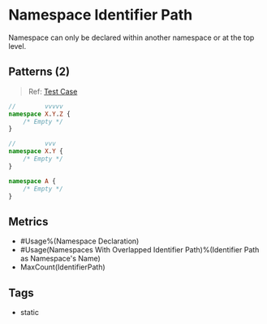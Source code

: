 # Namespace Identifier Path

Namespace can only be declared within another namespace or at the top level.

## Patterns (2)

> Ref: [Test Case](../../../../../docs/entity/namespace.md#use-identifier-path)

```ts
//        vvvvv
namespace X.Y.Z {
    /* Empty */
}

//        vvv
namespace X.Y {
    /* Empty */
}

namespace A {
    /* Empty */
}
```

## Metrics

* #Usage%(Namespace Declaration)
* #Usage(Namespaces With Overlapped Identifier Path)%(Identifier Path as Namespace's Name)
* MaxCount(IdentifierPath)

## Tags

* static
